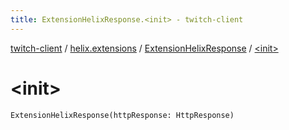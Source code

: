 ```yaml
---
title: ExtensionHelixResponse.<init> - twitch-client
---
```


[twitch-client](../../index.html) / [helix.extensions](../index.html) / [ExtensionHelixResponse](index.html) / [&lt;init&gt;](./-init-.html)

# &lt;init&gt;

`ExtensionHelixResponse(httpResponse: HttpResponse)`